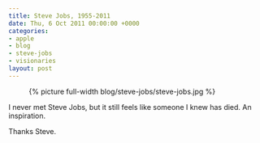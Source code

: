 ```yaml
---
title: Steve Jobs, 1955-2011
date: Thu, 6 Oct 2011 00:00:00 +0000
categories:
- apple
- blog
- steve-jobs
- visionaries
layout: post
---
```


<figure>
  {% picture full-width blog/steve-jobs/steve-jobs.jpg %}
</figure>

I never met Steve Jobs, but it still feels like someone I knew has died. An inspiration.

Thanks Steve.



